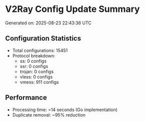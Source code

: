 # V2Ray Config Update Summary
Generated on: 2025-08-23 22:43:36 UTC

## Configuration Statistics
- Total configurations: 15451
- Protocol breakdown:
  - ss: 0 configs
  - ssr: 0 configs
  - trojan: 0 configs
  - vless: 0 configs
  - vmess: 911 configs

## Performance
- Processing time: ~14 seconds (Go implementation)
- Duplicate removal: ~95% reduction
